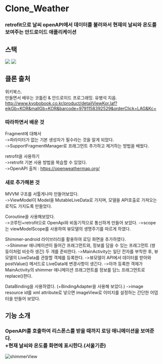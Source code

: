 # Clone_Weather
### retrofit으로 날씨 openAPI에서 데이터를 불러와서 현재의 날씨와 온도를 보여주는 안드로이드 애플리케이션

## 스택
<img src="https://img.shields.io/badge/Android-3DDC84?style=flat-square&logo=Android&logoColor=black"/> <img src="https://img.shields.io/badge/Kotlin-7F52FF?style=flat-square&logo=Kotlin&logoColor=black"/> 

## 클론 출처
위키북스.     
만들면서 배우는 코틀린 & 안드로이드 프로그래밍. 유병석 지음.   
http://www.kyobobook.co.kr/product/detailViewKor.laf?ejkGb=KOR&mallGb=KOR&barcode=9791158392529&orderClick=LAG&Kc=

### 따라하면서 배운 것
Fragment에 대해서    
->파라미터가 없는 기본 생성자가 필수라는 것을 알게 되었다.    
->SupportFragmentManager로 프래그먼트 추가하고 제거하는 방법을 배웠다.      

retrofit을 사용하기    
->retrofit 기본 사용 방법을 복습할 수 있었다.    
->OpenAPI 출처 : https://openweathermap.org/   


### 새로 추가해본 것
MVVM 구조를 서툴게나마 만들어보았다.  
->ViewModel이 Model을 MutableLiveData로 가지며, 모델을 API호출로 가져오는 로직도 가지도록 만들었다.

Coroutine을 사용해보았다.    
->코루틴+retrofit으로 OpenApi와 비동기적으로 통신하게 만들어 보았다.
->scope는 viewModelScope를 사용하여 뷰모델의 생명주기를 따르게 하였다.

Shimmer-android 라이브러리를 활용하여 로딩 화면을 추가하였다.    
->Shimmer 애니메이션이 들어간 프래그먼트와, 정보를 담을 수 있는 프래그먼트 (쌍둥이처럼 비슷하 생긴) 두 개를 준비한다.
->MainActivity는 일단 전자를 부착한 후, 뷰모델의 LiveData를 관찰할 객체를 등록한다.
->뷰모델이 API에서 데이터를 받아와 postValue() 메서드로 LiveData에 변경사항이 생긴다.
->아까 등록한 객체가 MainActivity의 shimmer 애니메이션 프래그먼트를 정보를 담느 프래그먼트로 replace()한다.
       
DataBinding을 사용하였다. (+BindingAdapter을 사용해 보았다.)
->image resource id를 xml attribute로 넣으면 imageView로 이미지를 설정하는 간단한 어댑터을 만들어 보았다.    

## 기능 소개

### OpenAPI를 호출하여 리스폰스를 받을 때까지 로딩 애니메이션을 보여준다.<br>+현재 날씨와 온도를 화면에 표시한다.(서울기준)
![shimmerView](https://user-images.githubusercontent.com/60867063/163924150-adada2f2-d888-4ba1-9c84-52b4de8c4e9d.gif)

